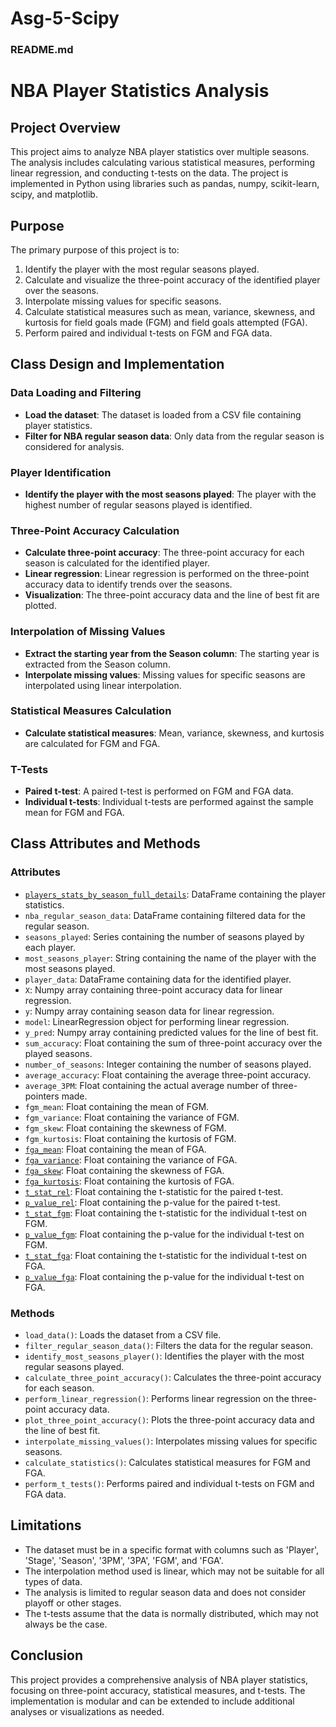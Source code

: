 # Asg-5-Scipy
### README.md

# NBA Player Statistics Analysis

## Project Overview

This project aims to analyze NBA player statistics over multiple seasons. The analysis includes calculating various statistical measures, performing linear regression, and conducting t-tests on the data. The project is implemented in Python using libraries such as pandas, numpy, scikit-learn, scipy, and matplotlib.

## Purpose

The primary purpose of this project is to:
1. Identify the player with the most regular seasons played.
2. Calculate and visualize the three-point accuracy of the identified player over the seasons.
3. Interpolate missing values for specific seasons.
4. Calculate statistical measures such as mean, variance, skewness, and kurtosis for field goals made (FGM) and field goals attempted (FGA).
5. Perform paired and individual t-tests on FGM and FGA data.

## Class Design and Implementation

### Data Loading and Filtering

- **Load the dataset**: The dataset is loaded from a CSV file containing player statistics.
- **Filter for NBA regular season data**: Only data from the regular season is considered for analysis.

### Player Identification

- **Identify the player with the most seasons played**: The player with the highest number of regular seasons played is identified.

### Three-Point Accuracy Calculation

- **Calculate three-point accuracy**: The three-point accuracy for each season is calculated for the identified player.
- **Linear regression**: Linear regression is performed on the three-point accuracy data to identify trends over the seasons.
- **Visualization**: The three-point accuracy data and the line of best fit are plotted.

### Interpolation of Missing Values

- **Extract the starting year from the Season column**: The starting year is extracted from the Season column.
- **Interpolate missing values**: Missing values for specific seasons are interpolated using linear interpolation.

### Statistical Measures Calculation

- **Calculate statistical measures**: Mean, variance, skewness, and kurtosis are calculated for FGM and FGA.

### T-Tests

- **Paired t-test**: A paired t-test is performed on FGM and FGA data.
- **Individual t-tests**: Individual t-tests are performed against the sample mean for FGM and FGA.

## Class Attributes and Methods

### Attributes

- [`players_stats_by_season_full_details`](command:_github.copilot.openSymbolFromReferences?%5B%22%22%2C%5B%7B%22uri%22%3A%7B%22scheme%22%3A%22file%22%2C%22authority%22%3A%22%22%2C%22path%22%3A%22%2FC%3A%2FUsers%2Fdanie%2FDownloads%2Ftest%201.py%22%2C%22query%22%3A%22%22%2C%22fragment%22%3A%22%22%7D%2C%22pos%22%3A%7B%22line%22%3A102%2C%22character%22%3A6%7D%7D%5D%2C%22f4202b51-5692-43e2-956a-382ca892c874%22%5D "Go to definition"): DataFrame containing the player statistics.
- `nba_regular_season_data`: DataFrame containing filtered data for the regular season.
- `seasons_played`: Series containing the number of seasons played by each player.
- `most_seasons_player`: String containing the name of the player with the most seasons played.
- `player_data`: DataFrame containing data for the identified player.
- `X`: Numpy array containing three-point accuracy data for linear regression.
- `y`: Numpy array containing season data for linear regression.
- `model`: LinearRegression object for performing linear regression.
- `y_pred`: Numpy array containing predicted values for the line of best fit.
- `sum_accuracy`: Float containing the sum of three-point accuracy over the played seasons.
- `number_of_seasons`: Integer containing the number of seasons played.
- `average_accuracy`: Float containing the average three-point accuracy.
- `average_3PM`: Float containing the actual average number of three-pointers made.
- `fgm_mean`: Float containing the mean of FGM.
- `fgm_variance`: Float containing the variance of FGM.
- `fgm_skew`: Float containing the skewness of FGM.
- `fgm_kurtosis`: Float containing the kurtosis of FGM.
- [`fga_mean`](command:_github.copilot.openSymbolFromReferences?%5B%22%22%2C%5B%7B%22uri%22%3A%7B%22scheme%22%3A%22file%22%2C%22authority%22%3A%22%22%2C%22path%22%3A%22%2FC%3A%2FUsers%2Fdanie%2FDownloads%2Ftest%201.py%22%2C%22query%22%3A%22%22%2C%22fragment%22%3A%22%22%7D%2C%22pos%22%3A%7B%22line%22%3A99%2C%22character%22%3A21%7D%7D%5D%2C%22f4202b51-5692-43e2-956a-382ca892c874%22%5D "Go to definition"): Float containing the mean of FGA.
- [`fga_variance`](command:_github.copilot.openSymbolFromReferences?%5B%22%22%2C%5B%7B%22uri%22%3A%7B%22scheme%22%3A%22file%22%2C%22authority%22%3A%22%22%2C%22path%22%3A%22%2FC%3A%2FUsers%2Fdanie%2FDownloads%2Ftest%201.py%22%2C%22query%22%3A%22%22%2C%22fragment%22%3A%22%22%7D%2C%22pos%22%3A%7B%22line%22%3A99%2C%22character%22%3A43%7D%7D%5D%2C%22f4202b51-5692-43e2-956a-382ca892c874%22%5D "Go to definition"): Float containing the variance of FGA.
- [`fga_skew`](command:_github.copilot.openSymbolFromReferences?%5B%22%22%2C%5B%7B%22uri%22%3A%7B%22scheme%22%3A%22file%22%2C%22authority%22%3A%22%22%2C%22path%22%3A%22%2FC%3A%2FUsers%2Fdanie%2FDownloads%2Ftest%201.py%22%2C%22query%22%3A%22%22%2C%22fragment%22%3A%22%22%7D%2C%22pos%22%3A%7B%22line%22%3A99%2C%22character%22%3A65%7D%7D%5D%2C%22f4202b51-5692-43e2-956a-382ca892c874%22%5D "Go to definition"): Float containing the skewness of FGA.
- [`fga_kurtosis`](command:_github.copilot.openSymbolFromReferences?%5B%22%22%2C%5B%7B%22uri%22%3A%7B%22scheme%22%3A%22file%22%2C%22authority%22%3A%22%22%2C%22path%22%3A%22%2FC%3A%2FUsers%2Fdanie%2FDownloads%2Ftest%201.py%22%2C%22query%22%3A%22%22%2C%22fragment%22%3A%22%22%7D%2C%22pos%22%3A%7B%22line%22%3A99%2C%22character%22%3A87%7D%7D%5D%2C%22f4202b51-5692-43e2-956a-382ca892c874%22%5D "Go to definition"): Float containing the kurtosis of FGA.
- [`t_stat_rel`](command:_github.copilot.openSymbolFromReferences?%5B%22%22%2C%5B%7B%22uri%22%3A%7B%22scheme%22%3A%22file%22%2C%22authority%22%3A%22%22%2C%22path%22%3A%22%2FC%3A%2FUsers%2Fdanie%2FDownloads%2Ftest%201.py%22%2C%22query%22%3A%22%22%2C%22fragment%22%3A%22%22%7D%2C%22pos%22%3A%7B%22line%22%3A106%2C%22character%22%3A0%7D%7D%5D%2C%22f4202b51-5692-43e2-956a-382ca892c874%22%5D "Go to definition"): Float containing the t-statistic for the paired t-test.
- [`p_value_rel`](command:_github.copilot.openSymbolFromReferences?%5B%22%22%2C%5B%7B%22uri%22%3A%7B%22scheme%22%3A%22file%22%2C%22authority%22%3A%22%22%2C%22path%22%3A%22%2FC%3A%2FUsers%2Fdanie%2FDownloads%2Ftest%201.py%22%2C%22query%22%3A%22%22%2C%22fragment%22%3A%22%22%7D%2C%22pos%22%3A%7B%22line%22%3A106%2C%22character%22%3A12%7D%7D%5D%2C%22f4202b51-5692-43e2-956a-382ca892c874%22%5D "Go to definition"): Float containing the p-value for the paired t-test.
- [`t_stat_fgm`](command:_github.copilot.openSymbolFromReferences?%5B%22%22%2C%5B%7B%22uri%22%3A%7B%22scheme%22%3A%22file%22%2C%22authority%22%3A%22%22%2C%22path%22%3A%22%2FC%3A%2FUsers%2Fdanie%2FDownloads%2Ftest%201.py%22%2C%22query%22%3A%22%22%2C%22fragment%22%3A%22%22%7D%2C%22pos%22%3A%7B%22line%22%3A109%2C%22character%22%3A0%7D%7D%5D%2C%22f4202b51-5692-43e2-956a-382ca892c874%22%5D "Go to definition"): Float containing the t-statistic for the individual t-test on FGM.
- [`p_value_fgm`](command:_github.copilot.openSymbolFromReferences?%5B%22%22%2C%5B%7B%22uri%22%3A%7B%22scheme%22%3A%22file%22%2C%22authority%22%3A%22%22%2C%22path%22%3A%22%2FC%3A%2FUsers%2Fdanie%2FDownloads%2Ftest%201.py%22%2C%22query%22%3A%22%22%2C%22fragment%22%3A%22%22%7D%2C%22pos%22%3A%7B%22line%22%3A109%2C%22character%22%3A12%7D%7D%5D%2C%22f4202b51-5692-43e2-956a-382ca892c874%22%5D "Go to definition"): Float containing the p-value for the individual t-test on FGM.
- [`t_stat_fga`](command:_github.copilot.openSymbolFromReferences?%5B%22%22%2C%5B%7B%22uri%22%3A%7B%22scheme%22%3A%22file%22%2C%22authority%22%3A%22%22%2C%22path%22%3A%22%2FC%3A%2FUsers%2Fdanie%2FDownloads%2Ftest%201.py%22%2C%22query%22%3A%22%22%2C%22fragment%22%3A%22%22%7D%2C%22pos%22%3A%7B%22line%22%3A110%2C%22character%22%3A0%7D%7D%5D%2C%22f4202b51-5692-43e2-956a-382ca892c874%22%5D "Go to definition"): Float containing the t-statistic for the individual t-test on FGA.
- [`p_value_fga`](command:_github.copilot.openSymbolFromReferences?%5B%22%22%2C%5B%7B%22uri%22%3A%7B%22scheme%22%3A%22file%22%2C%22authority%22%3A%22%22%2C%22path%22%3A%22%2FC%3A%2FUsers%2Fdanie%2FDownloads%2Ftest%201.py%22%2C%22query%22%3A%22%22%2C%22fragment%22%3A%22%22%7D%2C%22pos%22%3A%7B%22line%22%3A110%2C%22character%22%3A12%7D%7D%5D%2C%22f4202b51-5692-43e2-956a-382ca892c874%22%5D "Go to definition"): Float containing the p-value for the individual t-test on FGA.

### Methods

- `load_data()`: Loads the dataset from a CSV file.
- `filter_regular_season_data()`: Filters the data for the regular season.
- `identify_most_seasons_player()`: Identifies the player with the most regular seasons played.
- `calculate_three_point_accuracy()`: Calculates the three-point accuracy for each season.
- `perform_linear_regression()`: Performs linear regression on the three-point accuracy data.
- `plot_three_point_accuracy()`: Plots the three-point accuracy data and the line of best fit.
- `interpolate_missing_values()`: Interpolates missing values for specific seasons.
- `calculate_statistics()`: Calculates statistical measures for FGM and FGA.
- `perform_t_tests()`: Performs paired and individual t-tests on FGM and FGA data.

## Limitations

- The dataset must be in a specific format with columns such as 'Player', 'Stage', 'Season', '3PM', '3PA', 'FGM', and 'FGA'.
- The interpolation method used is linear, which may not be suitable for all types of data.
- The analysis is limited to regular season data and does not consider playoff or other stages.
- The t-tests assume that the data is normally distributed, which may not always be the case.

## Conclusion

This project provides a comprehensive analysis of NBA player statistics, focusing on three-point accuracy, statistical measures, and t-tests. The implementation is modular and can be extended to include additional analyses or visualizations as needed.
